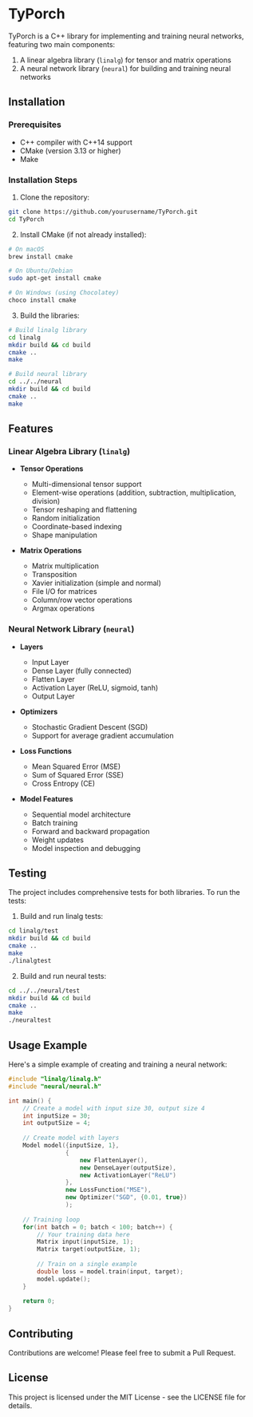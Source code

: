 # TyPorch

TyPorch is a C++ library for implementing and training neural networks, featuring two main components:
1. A linear algebra library (`linalg`) for tensor and matrix operations
2. A neural network library (`neural`) for building and training neural networks

## Installation

### Prerequisites
- C++ compiler with C++14 support
- CMake (version 3.13 or higher)
- Make

### Installation Steps

1. Clone the repository:
```bash
git clone https://github.com/yourusername/TyPorch.git
cd TyPorch
```

2. Install CMake (if not already installed):
```bash
# On macOS
brew install cmake

# On Ubuntu/Debian
sudo apt-get install cmake

# On Windows (using Chocolatey)
choco install cmake
```

3. Build the libraries:
```bash
# Build linalg library
cd linalg
mkdir build && cd build
cmake ..
make

# Build neural library
cd ../../neural
mkdir build && cd build
cmake ..
make
```

## Features

### Linear Algebra Library (`linalg`)
- **Tensor Operations**
  - Multi-dimensional tensor support
  - Element-wise operations (addition, subtraction, multiplication, division)
  - Tensor reshaping and flattening
  - Random initialization
  - Coordinate-based indexing
  - Shape manipulation

- **Matrix Operations**
  - Matrix multiplication
  - Transposition
  - Xavier initialization (simple and normal)
  - File I/O for matrices
  - Column/row vector operations
  - Argmax operations

### Neural Network Library (`neural`)
- **Layers**
  - Input Layer
  - Dense Layer (fully connected)
  - Flatten Layer
  - Activation Layer (ReLU, sigmoid, tanh)
  - Output Layer

- **Optimizers**
  - Stochastic Gradient Descent (SGD)
  - Support for average gradient accumulation

- **Loss Functions**
  - Mean Squared Error (MSE)
  - Sum of Squared Error (SSE)
  - Cross Entropy (CE)

- **Model Features**
  - Sequential model architecture
  - Batch training
  - Forward and backward propagation
  - Weight updates
  - Model inspection and debugging

## Testing

The project includes comprehensive tests for both libraries. To run the tests:

1. Build and run linalg tests:
```bash
cd linalg/test
mkdir build && cd build
cmake ..
make
./linalgtest
```

2. Build and run neural tests:
```bash
cd ../../neural/test
mkdir build && cd build
cmake ..
make
./neuraltest
```

## Usage Example

Here's a simple example of creating and training a neural network:

```cpp
#include "linalg/linalg.h"
#include "neural/neural.h"

int main() {
    // Create a model with input size 30, output size 4
    int inputSize = 30;
    int outputSize = 4;
    
    // Create model with layers
    Model model({inputSize, 1}, 
                {
                    new FlattenLayer(), 
                    new DenseLayer(outputSize), 
                    new ActivationLayer("ReLU")
                }, 
                new LossFunction("MSE"),
                new Optimizer("SGD", {0.01, true})
                );
                
    // Training loop
    for(int batch = 0; batch < 100; batch++) {
        // Your training data here
        Matrix input(inputSize, 1);
        Matrix target(outputSize, 1);
        
        // Train on a single example
        double loss = model.train(input, target);
        model.update();
    }
    
    return 0;
}
```

## Contributing

Contributions are welcome! Please feel free to submit a Pull Request.

## License

This project is licensed under the MIT License - see the LICENSE file for details.
